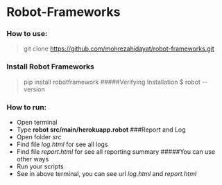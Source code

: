 # Robot-Frameworks
### How to use:
> git clone https://github.com/mohrezahidayat/robot-frameworks.git 
### Install Robot Frameworks
> pip install robotframework
#####Verifying Installation
> $ robot --version
### How to run:
* Open terminal
* Type **robot src/main/herokuapp.robot**
###Report and Log
* Open folder *src*
* Find file *log.html* for see all logs
* Find file *report.html* for see all reporting summary
#####You can use other ways
* Run your scripts
* See in above terminal, you can see url *log.html* and *report.html*